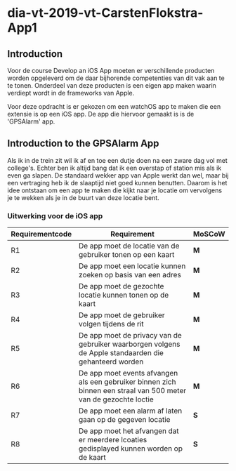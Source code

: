 # dia-vt-2019-vt-CarstenFlokstra-App1

## Introduction
Voor de course Develop an iOS App moeten er verschillende producten worden opgeleverd om de daar bijhorende competenties van dit vak aan te te tonen. Onderdeel van deze producten is een eigen app maken waarin verdiept wordt in de frameworks van Apple. 

Voor deze opdracht is er gekozen om een watchOS app te maken die een extensie is op een iOS app. De app die hiervoor gemaakt is is de 'GPSAlarm' app.

## Introduction to the GPSAlarm App
Als ik in de trein zit wil ik af en toe een dutje doen na een zware dag vol met college's. Echter ben ik altijd bang dat ik een overstap of station mis als ik even ga slapen. De standaard wekker app van Apple werkt dan wel, maar bij een vertraging heb ik de slaaptijd niet goed kunnen benutten. Daarom is het idee ontstaan om een app te maken die kijkt naar je locatie om vervolgens je te wekken als je in de buurt van deze locatie bent.

### Uitwerking voor de iOS app
| Requirementcode        | Requirement    | MoSCoW  |
| ------------- |-------------| -----|
| R1   | De app moet de locatie van de gebruiker tonen op een kaart | **M** |
| R2    | De app moet een locatie kunnen zoeken op basis van een adres      |   **M** |
| R3 | De app moet de gezochte locatie kunnen tonen op de kaart     |    **M** |
| R4 | De app moet de gebruiker volgen tijdens de rit     |    **M** |
| R5 | De app moet de privacy van de gebruiker waarborgen volgens de Apple standaarden die gehanteerd worden     |    **M** |
| R6 | De app moet events afvangen als een gebruiker binnen zich binnen een straal van 500 meter van de gezochte loctie  |    **M** |
| R7 | De app moet een alarm af laten gaan op de gegeven locatie  |    **S** |
| R8 | De app moet het afvangen dat er meerdere lcoaties gedisplayed kunnen worden op de kaart  |    **S** |










